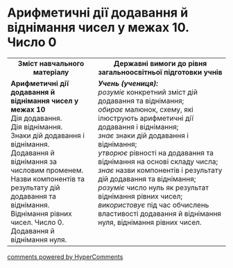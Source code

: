 <div id="hypercomments_widget" class="js-hypercomments-widget invisible"></div>

# Арифметичні дії додавання й віднімання чисел у межах 10. Число 0
<table>
  <tr>
    <td width="40%" align="center"><b>Зміст навчального матеріалу<b></td>
    <td width="60%" align="center"><b>Державні вимоги до рівня загальноосвітньої підготовки учнів</b></td>
  </tr>
  <tr>
    <td width="40%" style="vertical-align:top !important;"><b>Арифметичні дії додавання й віднімання чисел у межах 10</b><br>
Дія додавання. <br>
Дія віднімання.<br>
Знаки дій додавання і віднімання. <br>
Додавання й віднімання за числовим променем.<br>
Назви компонентів та результату дій додавання та віднімання.<br>
Віднімання  рівних чисел. Число 0. <br>
Додавання й віднімання  нуля.<br></td>
    <td width="60%" style="vertical-align:top !important;"><i><b>Учень (учениця):</b></i><br>
<i>розуміє</i> конкретний зміст дій додавання та віднімання; <br>
<i>обирає</i> малюнок, схему, які ілюструють арифметичні дії додавання і віднімання;<br>
<i>знає</i> знаки дій додавання і віднімання;<br>
<i>утворює</i>  рівності на додавання та віднімання на основі складу числа;<br>
<i>знає</i> назви компонентів і результату дій додавання та віднімання; <br>
<i>розуміє</i> число нуль як результат віднімання рівних чисел;<br>
<i>використовує</i> під час обчислень властивості додавання й віднімання нуля, віднімання рівних чисел.<br></td>
  </tr>
</table>

<div class="js-hypercomments-container">
    <a href="http://hypercomments.com" class="hc-link" title="comments widget">comments powered by HyperComments</a>
</div>